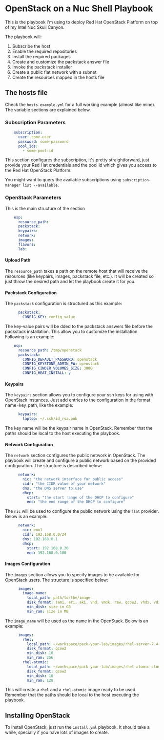 # OpenStack on a Nuc Shell Playbook

This is the playbook I'm using to deploy Red Hat OpenStack Platform on top of my Intel Nuc Skull
Canyon.

The playbook will:

1. Subscribe the host
2. Enable the required repositories
3. Install the required packages
4. Create and customize the packstack answer file
5. Invoke the packstack installer
6. Create a public flat network with a subnet
7. Create the resources mapped in the hosts file

## The hosts file

Check the `hosts.example.yml` for a full working example (almost like mine). The variable
sections are explained below.

### Subscription Parameters

```yaml
    subscription:
      user: some-user
      password: some-password
      pool_ids:
        - some-pool-id
```

This section configures the subscription, it's pretty straightforward, just provide your Red Hat
credentials and the pool id which gives you access to the Red Hat OpenStack Platform.

You might want to query the available subscriptions using `subscription-manager list --available`.

### OpenStack Parameters

This is the main structure of the section

```yaml
    osp:
      resource_path:
      packstack:
      keypairs:
      network:
      images:
      flavors:
      lab:
```

#### Upload Path

The `resource_path` takes a path on the remote host that will receive the resources (like keypairs,
images, packstack file, etc.). It will be created so just throw the desired path and let the
playbook create it for you.

#### Packstack Configuration

The `packstack` configuration is structured as this example:

```yaml
      packstack:
        CONFIG_KEY: config_value
```

The key-value pairs will be dded to the packstack answers file before the packstack installation.
This allow you to customize the installation. Following is an example:

```yaml
    osp:
      resource_path: /tmp/openstack
      packstack:
        CONFIG_DEFAULT_PASSWORD: openstack
        CONFIG_KEYSTONE_ADMIN_PW: openstack
        CONFIG_CINDER_VOLUMES_SIZE: 300G
        CONFIG_HEAT_INSTALL: y
```

#### Keypairs

The `keypairs` section allows you to configure your ssh keys for using with OpenStack instances.
Just add entries to the configuration in the format name=key_path, like the example:

```yaml
      keypairs:
        laptop: ~/.ssh/id_rsa.pub
```

The key name will be the keypair name in OpenStack. Remember that the paths should be local to the
host executing the playbook.

#### Network Configuration

The `network` section configures the public network in OpenStack. The playbook will create and
configure a public network based on the provided configuration. The structure is described below:

```yaml
      network:
        nic: "the network interface for public access"
        cidr: "the CIDR value of your network"
        dns: "the DNS server to use"
        dhcp:
          start: "the start range of the DHCP to configure"
          end: "the end range of the DHCP to configure"
```

The `nic` will be used to configure the public network using the `flat` provider. Below is an
example:

```yaml
      network:
        nic: eno1
        cidr: 192.168.0.0/24
        dns: 192.168.0.1
        dhcp:
          start: 192.168.0.20
          end: 192.168.0.100
```

#### Images Configuration

The `images` section allows you to specify images to be available for OpenStack users. The structure
is specified below:

```yaml
      images:
        image_name:
          local_path: path/to/the/image
          disk_format: (ami, ari, aki, vhd, vmdk, raw, qcow2, vhdx, vdi, iso or ploop)
          min_disk: size in GB
          min_ram: size in MB
```

The `image_name` will be used as the name in the OpenStack. Below is an example:

```yaml
      images:
        rhel:
          local_path: ~/workspace/pack-your-lab/images/rhel-server-7.4-x86_64-kvm.qcow2
          disk_format: qcow2
          min_disk: 10
          min_ram: 256
        rhel-atomic:
          local_path: ~/workspace/pack-your-lab/images/rhel-atomic-cloud-7.4.3-8.x86_64.qcow2
          disk_format: qcow2
          min_disk: 10
          min_ram: 128
```

This will create a `rhel` and a `rhel-atomic` image ready to be used. Remember that the paths should
be local to the host executing the playbook.

## Installing OpenStack

To install OpenStack, just run the `install.yml` playbook. It should take a while, specially if
you have lots of images to create.
